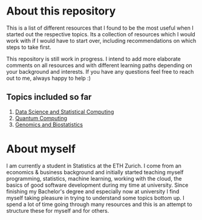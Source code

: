# About this repository
This is a list of different resources that I found to be the most useful when I started out the respective topics. Its a collection of resources which I would work with if I would have to start over, including recommendations on which steps to take first.

This repository is still work in progress. I intend to add more elaborate comments on all resources and with different learning paths depending on your background and interests. If you have any questions feel free to reach out to me, always happy to help :)

## Topics included so far
1. [Data Science and Statistical Computing](Resources/Data_Science_And_Statistics.md)
2. [Quantum Computing](Resources/Quantum_Computing.md)
3. [Genomics and Biostatistics](Resources/Genomics_and_Biostatistics.md)


# About myself
I am currently a student in Statistics at the ETH Zurich. I come from an economics & business background and initially started teaching myself programming, statistics, machine learning, working with the cloud, the basics of good software development during my time at university. Since finishing my Bachelor's degree and especially now at university I find myself taking pleasure in trying to understand some topics bottom up. I spend a lot of time going through many resources and this is an attempt to structure these for myself and for others.
